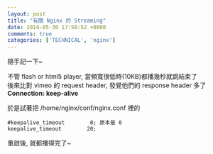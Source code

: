 ```yaml
---
layout: post
title: "有關 Nginx 的 Streaming"
date: 2014-05-30 17:58:52 +0800
comments: true
categories: ['TECHNICAL', 'nginx']
---
```


隨手記一下~
<!--more-->
不管 flash or html5 player, 當頻寬很低時(10KB)都播幾秒就跳結束了<br/>
後來比對 vimeo 的 request header, 發覺他們的 response header 多了<br/>
**Connection: keep-alive**

於是試著把 /home/nginx/conf/nginx.conf 裡的
``` 
#keepalive_timeout        0; 原本是 0
keepalive_timeout        20;
```
重啟後, 就都播得完了~
<br/>